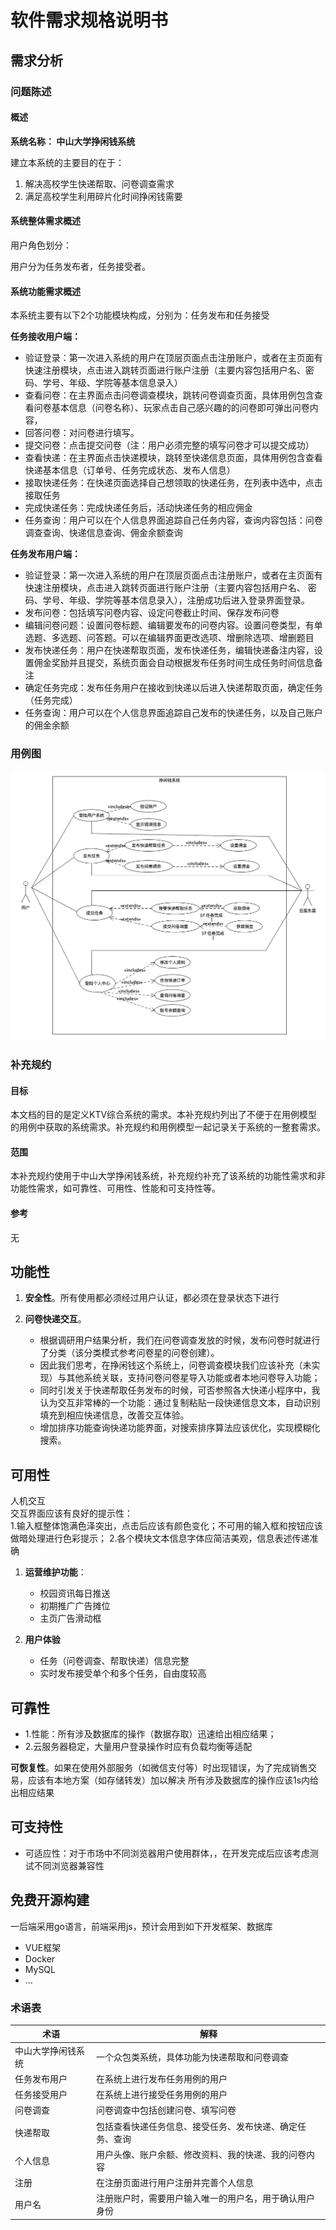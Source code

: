 # 软件需求规格说明书

## 需求分析

### 问题陈述

#### 概述

**系统名称： 中山大学挣闲钱系统**

建立本系统的主要目的在于：

1. 解决高校学生快递帮取、问卷调查需求
2. 满足高校学生利用碎片化时间挣闲钱需要

#### 系统整体需求概述

用户角色划分：
    
用户分为任务发布者，任务接受者。

#### 系统功能需求概述

本系统主要有以下2个功能模块构成，分别为：任务发布和任务接受

**任务接收用户端：**

- 验证登录：第一次进入系统的用户在顶层页面点击注册账户，或者在主页面有快速注册模块，点击进入跳转页面进行账户注册（主要内容包括用户名、密码、学号、年级、学院等基本信息录入）
- 查看问卷：在主界面点击问卷调查模块，跳转问卷调查页面，具体用例包含查看问卷基本信息（问卷名称）、玩家点击自己感兴趣的的问卷即可弹出问卷内容，
- 回答问卷：对问卷进行填写。
- 提交问卷：点击提交问卷（注：用户必须完整的填写问卷才可以提交成功）
- 查看快递：在主界面点击快递模块，跳转至快递信息页面，具体用例包含查看快递基本信息（订单号、任务完成状态、发布人信息）
- 接取快递任务：在快递页面选择自己想领取的快递任务，在列表中选中，点击接取任务
- 完成快递任务：完成快递任务后，活动快递任务的相应佣金
- 任务查询：用户可以在个人信息界面追踪自己任务内容，查询内容包括：问卷调查查询、快递信息查询、佣金余额查询

**任务发布用户端：**

- 验证登录：第一次进入系统的用户在顶层页面点击注册账户，或者在主页面有快速注册模块，点击进入跳转页面进行账户注册（主要内容包括用户名、 密码、学号、年级、学院等基本信息录入），注册成功后进入登录界面登录。
- 发布问卷：包括填写问卷内容、设定问卷截止时间、保存发布问卷
- 编辑问卷问题：设置问卷标题、编辑要发布的问卷内容。设置问卷类型，有单选题、多选题、问答题。可以在编辑界面更改选项、增删除选项、增删题目
- 发布快递任务：用户在快递帮取页面，发布快递任务，编辑快递备注内容，设置佣金奖励并且提交，系统页面会自动根据发布任务时间生成任务时间信息备注
- 确定任务完成：发布任务用户在接收到快递以后进入快递帮取页面，确定任务（任务完成）
- 任务查询：用户可以在个人信息界面追踪自己发布的快递任务，以及自己账户的佣金余额


### 用例图
![用例图](https://github.com/make-money-sysu/Dashboard/blob/master/文档内容/image/usecase.png)

### 补充规约

#### 目标

本文档的目的是定义KTV综合系统的需求。本补充规约列出了不便于在用例模型的用例中获取的系统需求。补充规约和用例模型一起记录关于系统的一整套需求。

#### 范围

本补充规约使用于中山大学挣闲钱系统，补充规约补充了该系统的功能性需求和非功能性需求，如可靠性、可用性、性能和可支持性等。

#### 参考

无

## 功能性

1. **安全性**。所有使用都必须经过用户认证，都必须在登录状态下进行


2. **问卷快递交互**。
    - 根据调研用户结果分析，我们在问卷调查发放的时候，发布问卷时就进行了分类（该分类模式参考问卷星的问卷创建）。
    - 因此我们思考，在挣闲钱这个系统上，问卷调查模块我们应该补充（未实现）与其他系统关联，支持问卷问卷星导入功能或者本地问卷导入功能；
    - 同时引发关于快递帮取任务发布的时候，可否参照各大快递小程序中，我认为交互非常棒的一个功能：通过复制粘贴一段快递信息文本，自动识别填充到相应快递信息，改善交互体验。
    - 增加排序功能查询快递功能界面，对搜索排序算法应该优化，实现模糊化搜索。

## 可用性

人机交互  
交互界面应该有良好的提示性：  
1.输入框整体饱满色泽突出，点击后应该有颜色变化；不可用的输入框和按钮应该做暗处理进行色彩提示；
2.各个模块文本信息字体应简洁美观，信息表述传递准确

1. **运营维护功能**：

    - 校园资讯每日推送
    - 初期推广广告摊位
    - 主页广告滑动框
    
2. **用户体验**
    - 任务（问卷调查、帮取快递）信息完整
    - 实时发布接受单个和多个任务，自由度较高
  
## 可靠性
   - 1.性能：所有涉及数据库的操作（数据存取）迅速给出相应结果； 
   - 2.云服务器稳定，大量用户登录操作时应有负载均衡等适配
 
 **可恢复性**。如果在使用外部服务（如微信支付等）时出现错误，为了完成销售交易，应该有本地方案（如存储转发）加以解决
所有涉及数据库的操作应该1s内给出相应结果 

## 可支持性

- 可适应性：对于市场中不同浏览器用户使用群体，，在开发完成后应该考虑测试不同浏览器兼容性

## 免费开源构建

一后端采用go语言，前端采用js，预计会用到如下开发框架、数据库

- VUE框架
- Docker
- MySQL
- ...

### 术语表

|术语|解释|
|---|---|
|中山大学挣闲钱系统    |一个众包类系统，具体功能为快递帮取和问卷调查|
|任务发布用户       |在系统上进行发布任务用例的用户|
|任务接受用户     |在系统上进行接受任务用例的用户|
|问卷调查       |问卷调查中包括创建问卷、填写问卷|
|快递帮取       |包括查看快递任务信息、接受任务、发布快递、确定任务、查询|
|个人信息          |用户头像、账户余额、修改资料、我的快递、我的问卷内容|
|注册          |在注册页面进行用户注册并完善个人信息|
|用户名        |注册账户时，需要用户输入唯一的用户名，用于确认用户身份|
